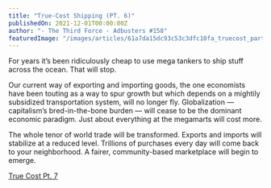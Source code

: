 ```yaml
---
title: "True-Cost Shipping (PT. 6)"
publishedOn: 2021-12-01T00:00:00Z
author: "- The Third Force - Adbusters #158"
featuredImage: "/images/articles/61a7da15dc93c53c3dfc10fa_truecost_parts_6_600x150_1.jpg"
---
```


For years it’s been ridiculously cheap to use mega tankers to ship stuff across the ocean. That will stop.

Our current way of exporting and importing goods, the one economists have been touting as a way to spur growth but which depends on a mightily subsidized transportation system, will no longer fly. Globalization — capitalism’s bred-in-the-bone burden — will cease to be the dominant economic paradigm. Just about everything at the megamarts will cost more.

The whole tenor of world trade will be transformed. Exports and imports will stabilize at a reduced level. Trillions of purchases every day will come back to your neighborhood. A fairer, community-based marketplace will begin to emerge.

[True Cost Pt. 7](http://www.adbusters.org/article/next-level-accounting-pt-7)